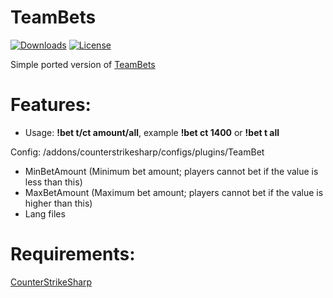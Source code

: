 # TeamBets
[![Downloads](https://img.shields.io/github/downloads/NiGHT757/TeamBets/total.svg)](https://github.com/USERNAME/REPOSITORY/releases)
[![License](https://img.shields.io/github/license/NiGHT757/TeamBets.svg)](https://github.com/USERNAME/REPOSITORY/blob/main/LICENSE)

Simple ported version of [TeamBets](https://github.com/NiGHT757/teambet)

# Features:
- Usage: **!bet t/ct amount/all**, example **!bet ct 1400** or **!bet t all**

Config:
  /addons/counterstrikesharp/configs/plugins/TeamBet
  - MinBetAmount (Minimum bet amount; players cannot bet if the value is less than this)
  - MaxBetAmount (Maximum bet amount; players cannot bet if the value is higher than this)
  - Lang files

# Requirements:
[CounterStrikeSharp](https://github.com/roflmuffin/CounterStrikeSharp)
